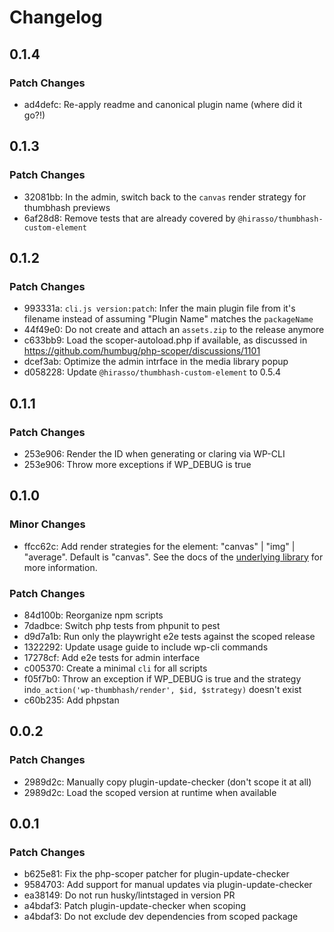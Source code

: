# Changelog

## 0.1.4

### Patch Changes

- ad4defc: Re-apply readme and canonical plugin name (where did it go?!)

## 0.1.3

### Patch Changes

- 32081bb: In the admin, switch back to the `canvas` render strategy for thumbhash previews
- 6af28d8: Remove tests that are already covered by `@hirasso/thumbhash-custom-element`

## 0.1.2

### Patch Changes

- 993331a: `cli.js version:patch`: Infer the main plugin file from it's filename instead of assuming "Plugin Name" matches the `packageName`
- 44f49e0: Do not create and attach an `assets.zip` to the release anymore
- c633bb9: Load the scoper-autoload.php if available, as discussed in https://github.com/humbug/php-scoper/discussions/1101
- dcef3ab: Optimize the admin intrface in the media library popup
- d058228: Update `@hirasso/thumbhash-custom-element` to 0.5.4

## 0.1.1

### Patch Changes

- 253e906: Render the ID when generating or claring via WP-CLI
- 253e906: Throw more exceptions if WP_DEBUG is true

## 0.1.0

### Minor Changes

- ffcc62c: Add render strategies for the <thumb-hash> element: "canvas" | "img" | "average". Default is "canvas". See the docs of the [underlying library](https://github.com/hirasso/thumbhash-custom-element?tab=readme-ov-file#strategies) for more information.

### Patch Changes

- 84d100b: Reorganize npm scripts
- 7dadbce: Switch php tests from phpunit to pest
- d9d7a1b: Run only the playwright e2e tests against the scoped release
- 1322292: Update usage guide to include wp-cli commands
- 17278cf: Add e2e tests for admin interface
- c005370: Create a minimal `cli` for all scripts
- f05f7b0: Throw an exception if WP_DEBUG is true and the strategy in`do_action('wp-thumbhash/render', $id, $strategy)` doesn't exist
- c60b235: Add phpstan

## 0.0.2

### Patch Changes

- 2989d2c: Manually copy plugin-update-checker (don't scope it at all)
- 2989d2c: Load the scoped version at runtime when available

## 0.0.1

### Patch Changes

- b625e81: Fix the php-scoper patcher for plugin-update-checker
- 9584703: Add support for manual updates via plugin-update-checker
- ea38149: Do not run husky/lintstaged in version PR
- a4bdaf3: Patch plugin-update-checker when scoping
- a4bdaf3: Do not exclude dev dependencies from scoped package
